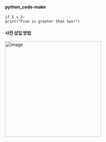 #### python_code-make

```
if 5 > 2:
print("Five is greater than two!")
```
#### 사진 삽입 방법
<img width="312" height="312" alt="image" src="https://github.com/user-attachments/assets/d611e7f1-d161-4112-8ae8-1819dadf081d" />
